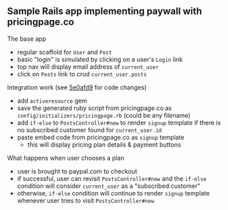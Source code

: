 ## Sample Rails app implementing paywall with pricingpage.co

The base app

- regular scaffold for `User` and `Post`
- basic "login" is simulated by clicking on a user's `Login` link
- top nav will display email address of `current_user`
- click on `Posts` link to crud `current_user.posts`

Integration work (see [5e0afd9](https://github.com/develsadvocates/pricingpage_example_app/commit/5e0afd9ab38b63fa07e8a948cf6f5267a54698e9) for code changes)

- add `activeresource` gem
- save the generated ruby script from pricingpage.co as `config/initializers/pricingpage.rb` (could be any filename)
- add `if-else` to `PostsController#new` to render `signup` template if there is no subscribed customer found for `current_user.id`
- paste embed code from pricingpage.co as `signup` template
  - this will display pricing plan details & payment buttons

What happens when user chooses a plan

- user is brought to paypal.com to checkout
- if successful, user can revisit `PostsController#new` and the `if-else` condition will consider `current_user` as a "subscribed customer"
- otherwise, `if-else` condition will continue to render `signup` template whenever user tries to visit `PostsController#new`
